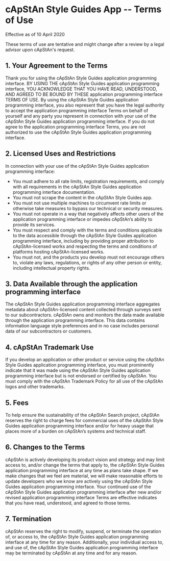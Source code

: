 # cApStAn Style Guides App -- Terms of Use

Effective as of 10 April 2020

These terms of use are tentative and might change after a review by a legal advisor upon cApStAn's request. 

## 1. Your Agreement to the Terms

Thank you for using the cApStAn Style Guides application programming interface. BY USING THE cApStAn Style Guides application programming interface, YOU ACKNOWLEDGE THAT YOU HAVE READ, UNDERSTOOD, AND AGREED TO BE BOUND BY THESE application programming interface TERMS OF USE. By using the cApStAn Style Guides application programming interface, you also represent that you have the legal authority to accept the application programming interface Terms on behalf of yourself and any party you represent in connection with your use of the cApStAn Style Guides application programming interface. If you do not agree to the application programming interface Terms, you are not authorized to use the cApStAn Style Guides application programming interface.

## 2. Licensed Uses and Restrictions

In connection with your use of the cApStAn Style Guides application programming interface:

   * You must adhere to all rate limits, registration requirements, and comply with all requirements in the cApStAn Style Guides application programming interface documentation.
   * You must not scrape the content in the cApStAn Style Guides app.
   * You must not use multiple machines to circumvent rate limits or otherwise take measures to bypass our technical or security measures.
   * You must not operate in a way that negatively affects other users of the application programming interface or impedes cApStAn’s ability to provide its services.
   * You must respect and comply with the terms and conditions applicable to the data accessible through the cApStAn Style Guides application programming interface, including by providing proper attribution to cApStAn-licensed works and respecting the terms and conditions of platforms hosting cApStAn-licensed works.
   * You must not, and the products you develop must not encourage others to, violate any laws, regulations, or rights of any other person or entity, including intellectual property rights.

## 3. Data Available through the application programming interface

The cApStAn Style Guides application programming interface aggregates metadata about cApStAn-licensed content collected through surveys sent to our subcontractors. cApStAn owns and monitors the data made available through the application programming interface. This data contains information language style preferences and in no case includes personal data of our subcontractors or customers. 

## 4. cApStAn Trademark Use

If you develop an application or other product or service using the cApStAn Style Guides application programming interface, you must prominently indicate that it was made using the cApStAn Style Guides application programming interface but is not endorsed or certified by cApStAn. You must comply with the cApStAn Trademark Policy for all use of the cApStAn logos and other trademarks.

## 5. Fees

To help ensure the sustainability of the cApStAn Search project, cApStAn reserves the right to charge fees for commercial uses of the cApStAn Style Guides application programming interface and/or for heavy usage that places more of a burden on cApStAn’s systems and technical staff.  

## 6. Changes to the Terms

cApStAn is actively developing its product vision and strategy and may limit access to, and/or change the terms that apply to, the cApStAn Style Guides application programming interface at any time as plans take shape. If we make changes that we feel are material, we will make reasonable efforts to update developers who we know are actively using the cApStAn Style Guides application programming interface. Your continued use of the cApStAn Style Guides application programming interface after new and/or revised application programming interface Terms are effective indicates that you have read, understood, and agreed to those terms.

## 7. Termination

cApStAn reserves the right to modify, suspend, or terminate the operation of, or access to, the cApStAn Style Guides application programming interface at any time for any reason. Additionally, your individual access to, and use of, the cApStAn Style Guides application programming interface may be terminated by cApStAn at any time and for any reason.



